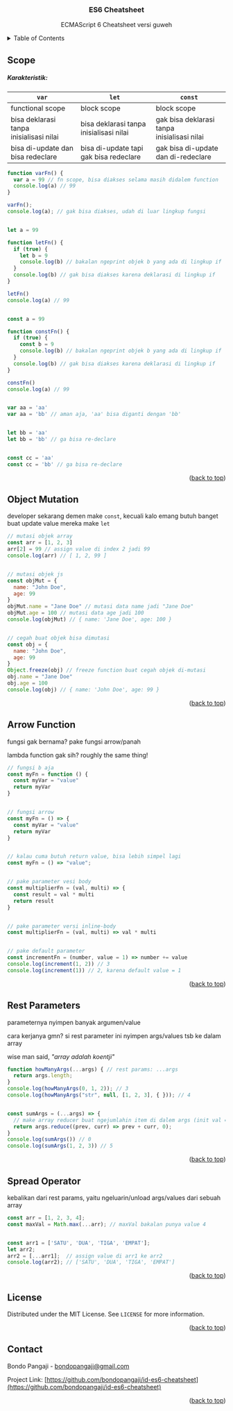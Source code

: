 <div id="top"></div>


<div align="center">

<h3 align="center">ES6 Cheatsheet</h3>
    <p align="center">
        ECMAScript 6 Cheatsheet versi guweh
    </p>
</div>



<!-- TABLE OF CONTENTS -->
<details>
   <summary>Table of Contents</summary>
   <ol>
      <li><a href="#scope">Scope</a></li>
      <li><a href="#object-mutation">Object Mutation</a></li>
      <li><a href="#arrow-function">Arrow Function</a></li>
      <li><a href="#rest-parameters">Rest Parameters</a></li>
      <li><a href="#spread-operator">Spread Operator</a></li>
      <li><a href="#license">License</a></li>
      <li><a href="#contact">Contact</a></li>
  </ol>
</details>



<!-- Lingkup -->
## Scope

##### Karakteristik:

| `var`                                       | `let`                                       | `const`                                          |
|---------------------------------------------|---------------------------------------------|--------------------------------------------------|
| functional scope                            | block scope                                 | block scope                                      |
| bisa deklarasi tanpa <br/>inisialisasi nilai| bisa deklarasi tanpa <br/>inisialisasi nilai| gak bisa deklarasi tanpa<br/> inisialisasi nilai |
| bisa di-update dan bisa redeclare           | bisa di-update tapi gak bisa redeclare      | gak bisa di-update dan di-redeclare              |

```js
function varFn() {
  var a = 99 // fn scope, bisa diakses selama masih didalem function
  console.log(a) // 99
}

varFn();
console.log(a); // gak bisa diakses, udah di luar lingkup fungsi


let a = 99

function letFn() {
  if (true) {
    let b = 9
    console.log(b) // bakalan ngeprint objek b yang ada di lingkup if
  }
  console.log(b) // gak bisa diakses karena deklarasi di lingkup if
}

letFn()
console.log(a) // 99


const a = 99

function constFn() {
  if (true) {
    const b = 9
    console.log(b) // bakalan ngeprint objek b yang ada di lingkup if
  }
  console.log(b) // gak bisa diakses karena deklarasi di lingkup if
}

constFn()
console.log(a) // 99


var aa = 'aa'
var aa = 'bb' // aman aja, 'aa' bisa diganti dengan 'bb'


let bb = 'aa'
let bb = 'bb' // ga bisa re-declare


const cc = 'aa'
const cc = 'bb' // ga bisa re-declare

```

<p align="right">(<a href="#top">back to top</a>)</p>



<!-- Mutasi -->
## Object Mutation

developer sekarang demen make `const`, kecuali kalo emang butuh banget buat update value mereka make `let`

```js
// mutasi objek array
const arr = [1, 2, 3]
arr[2] = 99 // assign value di index 2 jadi 99
console.log(arr) // [ 1, 2, 99 ]


// mutasi objek js
const objMut = {
  name: "John Doe",
  age: 99
}
objMut.name = "Jane Doe" // mutasi data name jadi "Jane Doe"
objMut.age = 100 // mutasi data age jadi 100
console.log(objMut) // { name: 'Jane Doe', age: 100 }


// cegah buat objek bisa dimutasi
const obj = {
  name: "John Doe",
  age: 99
}
Object.freeze(obj) // freeze function buat cegah objek di-mutasi
obj.name = "Jane Doe"
obj.age = 100
console.log(obj) // { name: 'John Doe', age: 99 }

```

<p align="right">(<a href="#top">back to top</a>)</p>



<!-- Fungsi Panah -->
## Arrow Function

fungsi gak bernama? pake fungsi arrow/panah

lambda function gak sih? roughly the same thing!

```js
// fungsi b aja
const myFn = function () {
  const myVar = "value"
  return myVar
}


// fungsi arrow
const myFn = () => {
  const myVar = "value"
  return myVar
}


// kalau cuma butuh return value, bisa lebih simpel lagi
const myFn = () => "value";


// pake parameter vesi body
const multiplierFn = (val, multi) => {
  const result = val * multi
  return result
}


// pake parameter versi inline-body
const multiplierFn = (val, multi) => val * multi


// pake default parameter
const incrementFn = (number, value = 1) => number += value
console.log(increment(1, 2)) // 3
console.log(increment(1)) // 2, karena default value = 1

```

<p align="right">(<a href="#top">back to top</a>)</p>



<!-- Parameter Rest -->

## Rest Parameters

parameternya nyimpen banyak argumen/value

cara kerjanya gmn? si rest parameter ini nyimpen args/values tsb ke dalam array

wise man said, _"array adalah koentji"_

```js
function howManyArgs(...args) { // rest params: ...args
  return args.length;
}
console.log(howManyArgs(0, 1, 2)); // 3
console.log(howManyArgs("str", null, [1, 2, 3], { })); // 4


const sumArgs = (...args) => {
  // make array reducer buat ngejumlahin item di dalem args (init val = 0)
  return args.reduce((prev, curr) => prev + curr, 0);
}
console.log(sumArgs()) // 0
console.log(sumArgs(1, 2, 3)) // 5
```

<p align="right">(<a href="#top">back to top</a>)</p>



<!-- Spread Operator -->

## Spread Operator

kebalikan dari rest params, yaitu ngeluarin/unload args/values dari sebuah array

```js
const arr = [1, 2, 3, 4];
const maxVal = Math.max(...arr); // maxVal bakalan punya value 4


const arr1 = ['SATU', 'DUA', 'TIGA', 'EMPAT'];
let arr2;
arr2 = [...arr1];  // assign value di arr1 ke arr2
console.log(arr2); // ['SATU', 'DUA', 'TIGA', 'EMPAT']


```

<p align="right">(<a href="#top">back to top</a>)</p>



<!-- LICENSE -->

## License

Distributed under the MIT License. See `LICENSE` for more information.

<p align="right">(<a href="#top">back to top</a>)</p>



<!-- CONTACT -->

## Contact

Bondo Pangaji - [bondopangaji@gmail.com](mailto:bondopangaji@gmail.com)

Project Link: [https://github.com/bondopangaji/id-es6-cheatsheet](https://github.com/bondopangaji/id-es6-cheatsheet)

<p align="right">(<a href="#top">back to top</a>)</p>


<!-- REFERENCE -->
<!-- https://www.markdownguide.org/basic-syntax/#reference-style-links -->
